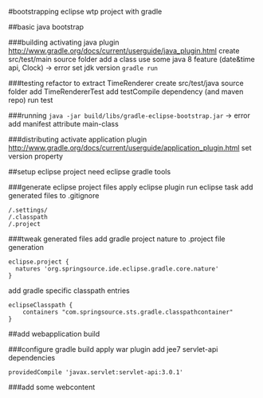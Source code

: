 #bootstrapping eclipse wtp project with gradle

##basic java bootstrap

###building
activating java plugin http://www.gradle.org/docs/current/userguide/java_plugin.html
create src/test/main source folder
add a class
use some java 8 feature (date&time api, Clock) -> error
set jdk version
`gradle run`

###testing
refactor to extract TimeRenderer
create src/test/java source folder
add TimeRendererTest
add testCompile dependency (and maven repo)
run test


###running
`java -jar build/libs/gradle-eclipse-bootstrap.jar` -> error
add manifest attribute main-class

###distributing
activate application plugin http://www.gradle.org/docs/current/userguide/application_plugin.html
set version property

##setup eclipse project
need eclipse gradle tools

###generate eclipse project files
apply eclipse plugin
run eclipse task 
add generated files to .gitignore
```
/.settings/
/.classpath
/.project
```

###tweak generated files
add gradle project nature to .project file generation
```
eclipse.project {
  natures 'org.springsource.ide.eclipse.gradle.core.nature'
}
```
add gradle specific classpath entries
```
eclipseClasspath {
	containers "com.springsource.sts.gradle.classpathcontainer"
}
```
##add webapplication build

###configure gradle build
apply war plugin
add jee7 servlet-api dependencies
```
providedCompile 'javax.servlet:servlet-api:3.0.1'
```
###add some webcontent




 





